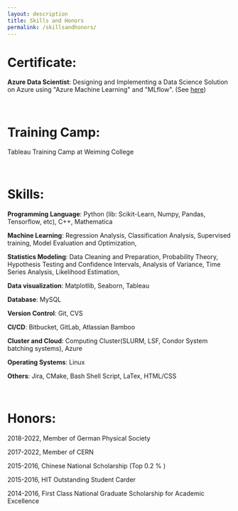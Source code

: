 ```yaml
---
layout: description
title: Skills and Honors
permalink: /skillsandhonors/
---
```


# Certificate:
**Azure Data Scientist**: Designing and Implementing a Data Science Solution on Azure using "Azure Machine Learning" and "MLflow".  (See [here](./Azure_All.pdf))

&nbsp;
&nbsp;
&nbsp;

# Training Camp: 
Tableau Training Camp at Weiming College

&nbsp;
&nbsp;
&nbsp;

# Skills:

**Programming Language**: Python (lib: Scikit-Learn, Numpy, Pandas, Tensorflow, etc),  C++,  Mathematica

**Machine Learning**: Regression Analysis, Classification Analysis, Supervised training, Model Evaluation and Optimization,

**Statistics Modeling**: Data Cleaning and Preparation, Probability Theory, Hypothesis Testing and Confidence Intervals, Analysis of Variance, Time Series Analysis, Likelihood Estimation, 

**Data visualization**: Matplotlib, Seaborn, Tableau

**Database**: MySQL

**Version Control**: Git, CVS

**CI/CD**: Bitbucket, GitLab, Atlassian Bamboo

**Cluster and Cloud**: Computing Cluster(SLURM, LSF, Condor System batching systems), Azure

**Operating Systems**: Linux

**Others**: Jira, CMake, Bash Shell Script, LaTex, HTML/CSS

&nbsp;
&nbsp;
&nbsp;

# Honors:

2018-2022, Member of German Physical Society

2017-2022, Member of CERN

2015-2016, Chinese National Scholarship (Top 0.2 % )

2015-2016, HIT Outstanding Student Carder

2014-2016, First Class National Graduate Scholarship for Academic Excellence




<div style="display:none">
# Other trivial honors:

美国《时代周刊》2006年度人物 Time Magazine's Person of the Year 2006
https://www.cbsnews.com/pictures/time-person-of-the-year/

《感动中国》2008年度人物特别奖 CCTV's "Chinese of the Year" 2008 Special Award
https://zh.wikipedia.org/wiki/%E6%84%9F%E5%8A%A8%E4%B8%AD%E5%9B%BD%E5%B9%B4%E5%BA%A6%E4%BA%BA%E7%89%A9%E8%AF%84%E9%80%89

联合国2019年度“地球卫士奖”联合获奖人 United Nations 2019 "Champions of the Earth" Co-Awardee
https://unfccc.int/news/costa-rica-named-un-champion-of-the-earth-for-pioneering-role-in-fighting-climate-change


国际奥委会2022年”奥林匹克奖杯“获奖者 International Olympic Committee 2022 "Olympic Cup" winner
https://olympics.com/ioc/news/ioc-awards-olympic-cup-to-the-people-of-the-people-s-republic-of-china
</div>




